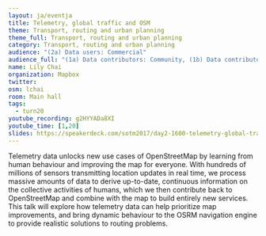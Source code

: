 ```yaml
---
layout: ja/eventja
title: Telemetry, global traffic and OSM
theme: Transport, routing and urban planning
theme_full: Transport, routing and urban planning
category: Transport, routing and urban planning
audience: "(2a) Data users: Commercial"
audience_full: "(1a) Data contributors: Community, (1b) Data contributors: Public administration (open data, data feedback...), (1c) Data contributors: Companies (data feedback, driven by need of data...), (2a) Data users: Commercial, (2b) Data users: Non-profit and public service, (2c) Data users: Personal"
name: Lily Chai
organization: Mapbox
twitter:
osm: lchai
room: Main hall
tags:
  - turn20
youtube_recording: g2HYYADa8XI
youtube_time: [1,20]
slides: https://speakerdeck.com/sotm2017/day2-1600-telemetry-global-traffic-and-osm
---
```


Telemetry data unlocks new use cases of OpenStreetMap by learning from human behaviour and  improving the map for everyone. With hundreds of millions of sensors transmitting location updates in real time, we process massive amounts of data to derive up-to-date, continuous information on the collective activities of humans, which we then contribute back to OpenStreetMap and combine with the map to build entirely new services. This talk will explore how telemetry data can help prioritize map improvements, and bring dynamic behaviour to the OSRM navigation engine to provide realistic solutions to routing problems.
